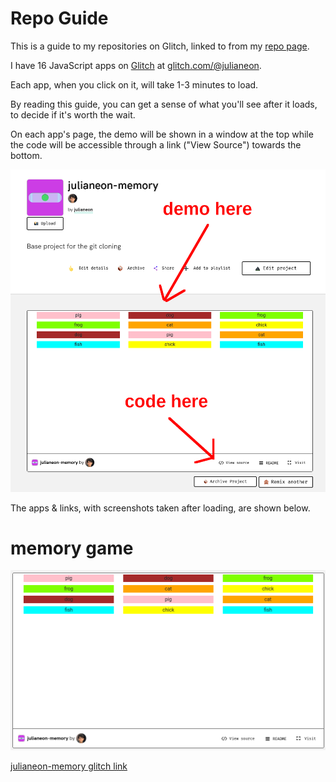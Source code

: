# Repo Guide

This is a guide to my repositories on Glitch, linked to from my [repo page](./repo_guide.md). 

I have 16 JavaScript apps on [Glitch](https://glitch.com) at [glitch.com/@julianeon](https://glitch.com/@julianeon). 

Each app, when you click on it, will take 1-3 minutes to load. 

By reading this guide, you can get a sense of what you'll see after it loads, to decide if it's worth the wait.

On each app's page, the demo will be shown in a window at the top while the code will be accessible through a link ("View Source") towards the bottom.

![glitch instructions](./glitch_instructions.png)


The apps & links, with screenshots taken after loading, are shown below.

# memory game

![glitch memory game screenshot](./glitch_memory.png)

[julianeon-memory glitch link](https://glitch.com/~julianeon-memory)


